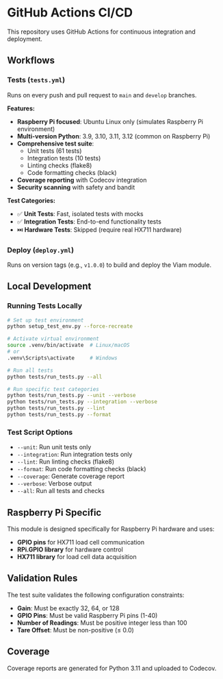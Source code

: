 # GitHub Actions CI/CD

This repository uses GitHub Actions for continuous integration and deployment.

## Workflows

### Tests (`tests.yml`)
Runs on every push and pull request to `main` and `develop` branches.

**Features:**
- **Raspberry Pi focused**: Ubuntu Linux only (simulates Raspberry Pi environment)
- **Multi-version Python**: 3.9, 3.10, 3.11, 3.12 (common on Raspberry Pi)
- **Comprehensive test suite**:
  - Unit tests (61 tests)
  - Integration tests (10 tests)
  - Linting checks (flake8)
  - Code formatting checks (black)
- **Coverage reporting** with Codecov integration
- **Security scanning** with safety and bandit

**Test Categories:**
- ✅ **Unit Tests**: Fast, isolated tests with mocks
- ✅ **Integration Tests**: End-to-end functionality tests
- ⏭️ **Hardware Tests**: Skipped (require real HX711 hardware)

### Deploy (`deploy.yml`)
Runs on version tags (e.g., `v1.0.0`) to build and deploy the Viam module.

## Local Development

### Running Tests Locally

```bash
# Set up test environment
python setup_test_env.py --force-recreate

# Activate virtual environment
source .venv/bin/activate  # Linux/macOS
# or
.venv\Scripts\activate     # Windows

# Run all tests
python tests/run_tests.py --all

# Run specific test categories
python tests/run_tests.py --unit --verbose
python tests/run_tests.py --integration --verbose
python tests/run_tests.py --lint
python tests/run_tests.py --format
```

### Test Script Options

- `--unit`: Run unit tests only
- `--integration`: Run integration tests only
- `--lint`: Run linting checks (flake8)
- `--format`: Run code formatting checks (black)
- `--coverage`: Generate coverage report
- `--verbose`: Verbose output
- `--all`: Run all tests and checks

## Raspberry Pi Specific

This module is designed specifically for Raspberry Pi hardware and uses:
- **GPIO pins** for HX711 load cell communication
- **RPi.GPIO library** for hardware control
- **HX711 library** for load cell data acquisition

## Validation Rules

The test suite validates the following configuration constraints:

- **Gain**: Must be exactly 32, 64, or 128
- **GPIO Pins**: Must be valid Raspberry Pi pins (1-40)
- **Number of Readings**: Must be positive integer less than 100
- **Tare Offset**: Must be non-positive (≤ 0.0)

## Coverage

Coverage reports are generated for Python 3.11 and uploaded to Codecov.
